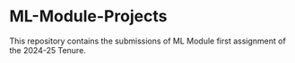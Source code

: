 # ML-Module-Projects
This repository contains the submissions of ML Module first assignment of the 2024-25 Tenure.
